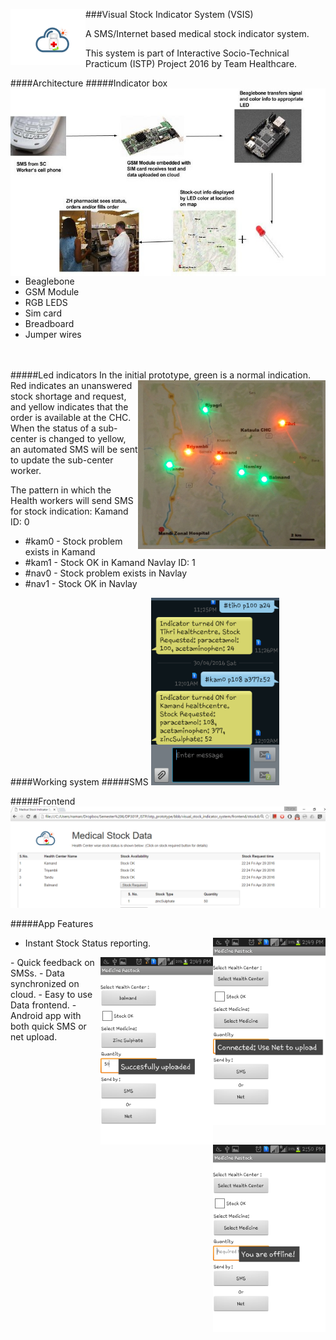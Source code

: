 ###Visual Stock Indicator System (VSIS) <img src="/frontend/finallogo.png" align="left" height="90" width="120" >


A  SMS/Internet based medical stock indicator system. 

This system is part of Interactive Socio-Technical Practicum (ISTP) Project 2016 by Team Healthcare.

####Architecture  <img src="/images/working.jpg" align="right" alt="working" height="300">
#####Indicator box
- Beaglebone
- GSM Module
- RGB LEDS
- Sim card
- Breadboard
- Jumper wires


<br /><br />
#####Led indicators
In the initial prototype, green is a<img src="/images/led.jpg" align="right"  alt="led" width="300" height="270">
normal indication. Red indicates an
unanswered stock shortage and
request, and yellow indicates that the
order is available at the CHC. When the
status of a sub-center is changed to
yellow, an automated SMS will be sent
to update the sub-center worker.

The pattern in which the Health workers will send SMS for stock indication:
Kamand ID: 0
- #kam0	-	Stock problem exists in Kamand
- #kam1	- 	Stock OK in Kamand
Navlay ID: 1
- #nav0	-	Stock problem exists in Navlay
- #nav1	- 	Stock OK in Navlay

####Working system
#####SMS
<img src="/images/sms.png" alt="sms" height="300">
<br>

#####Frontend
<img src="/images/frontend.png" alt="frontend">

#####App Features 

- Instant Stock Status reporting.<img src="/images/app_net.png" align="right" alt="app" height="300">
<img src="/images/app_upload.png" align="right" alt="app" height="300">
<img src="/images/app_sms.png" align="right" alt="app" height="300">
- Quick feedback on SMSs.
- Data synchronized on cloud.
- Easy to use Data frontend.
- Android app with both quick SMS or net upload.









